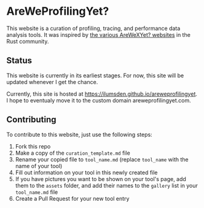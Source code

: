 # AreWeProfilingYet?

This website is a curation of profiling, tracing, and performance data analysis tools. It was inspired by [the various AreWeXYet? websites](https://wiki.mozilla.org/Areweyet) in the Rust community.

## Status

This website is currently in its earliest stages. For now, this site will be updated whenever I get the chance.

Currently, this site is hosted at https://ilumsden.github.io/areweprofilingyet. I hope to eventualy move it to the custom domain areweprofilingyet.com.

## Contributing

To contribute to this website, just use the following steps:
1. Fork this repo
2. Make a copy of the `curation_template.md` file
3. Rename your copied file to `tool_name.md` (replace `tool_name` with the name of your tool)
4. Fill out information on your tool in this newly created file
5. If you have pictures you want to be shown on your tool's page, add them to the `assets` folder, and add their names to the `gallery` list in your `tool_name.md` file
7. Create a Pull Request for your new tool entry

